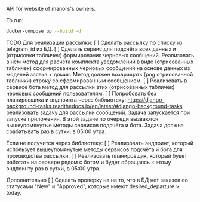 API for website of manors's owners.

To run:
```bash
docker-compose up --build -d
```
TODO
Для реализации рассылки:
[ ] Сделать рассылку по списку из telegram_id из БД.
[ ] Сделать сервис для подсчёта всех данных и (отрисовки табличек) формирования черновых сообщений. Реализовать в нём метод для расчёта комплекта уведомлений в виде (отрисованных табличек) сформированных черновых сообщений на основе данных из моделей заявка + домик. Метод должен возвращать (png отрисованной таблички) строку со сформированным сообщением.
[ ] Реализовать в сервисе бота метод для рассылки этих (отрисованных табличек) черновых сообщений пользователям.
[ ] Попробовать без планировщика и эндпоинта через библиотеку: https://django-background-tasks.readthedocs.io/en/latest/#django-background-tasks реализовать задачу для рассылки сообщений. Задача запускается при запуске приложения. В этой задаче по очереди вызваются вышеупомянутые методы сервисов подсчёта и бота. Задача должна срабатывать раз в сутки, в 05:00 утра.

Если не получится через библиотеку:
[ ] Реализовать эндпоинт, который использует вышеупомянутые методы сервисов подсчёта и бота для производства рассылки.
[ ] Реализовать планировщик, который будет работать на сервере рядом с ботом и будет обращаясь к этому эндпоинту раз в сутки, в 05:00 утра.

Дополнительно
[ ] Сделать проверку на на то, что в БД нет заказов со статусами "New" и "Approved", которые имеют desired_departure > today.